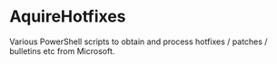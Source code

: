 # AquireHotfixes
Various PowerShell scripts to obtain and process hotfixes / patches / bulletins etc from Microsoft.
